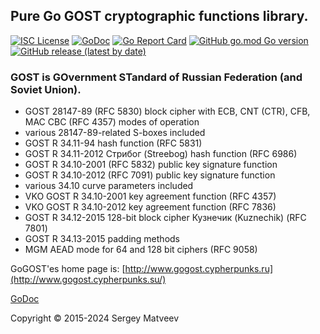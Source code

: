 ## Pure Go GOST cryptographic functions library.
[![ISC License](http://img.shields.io/badge/license-GPL3-blue.svg)](https://github.com/pedroalbanese/gogost/blob/master/LICENSE.md) 
[![GoDoc](https://godoc.org/github.com/pedroalbanese/gogost?status.png)](http://godoc.org/github.com/pedroalbanese/gogost)
[![Go Report Card](https://goreportcard.com/badge/github.com/pedroalbanese/gogost)](https://goreportcard.com/report/github.com/pedroalbanese/gogost)
[![GitHub go.mod Go version](https://img.shields.io/github/go-mod/go-version/pedroalbanese/gogost)](https://golang.org)
[![GitHub release (latest by date)](https://img.shields.io/github/v/release/pedroalbanese/gogost)](https://github.com/pedroalbanese/gogost/releases)

### GOST is GOvernment STandard of Russian Federation (and Soviet Union).

* GOST 28147-89 (RFC 5830) block cipher with ECB, CNT (CTR), CFB, MAC
  CBC (RFC 4357) modes of operation
* various 28147-89-related S-boxes included
* GOST R 34.11-94 hash function (RFC 5831)
* GOST R 34.11-2012 Стрибог (Streebog) hash function (RFC 6986)
* GOST R 34.10-2001 (RFC 5832) public key signature function
* GOST R 34.10-2012 (RFC 7091) public key signature function
* various 34.10 curve parameters included
* VKO GOST R 34.10-2001 key agreement function (RFC 4357)
* VKO GOST R 34.10-2012 key agreement function (RFC 7836)
* GOST R 34.12-2015 128-bit block cipher Кузнечик (Kuznechik) (RFC 7801)
* GOST R 34.13-2015 padding methods
* MGM AEAD mode for 64 and 128 bit ciphers (RFC 9058)

GoGOST'es home page is: [http://www.gogost.cypherpunks.ru](http://www.gogost.cypherpunks.su/)

[GoDoc](https://pkg.go.dev/github.com/pedroalbanese/gogost)

Copyright © 2015-2024 Sergey Matveev
